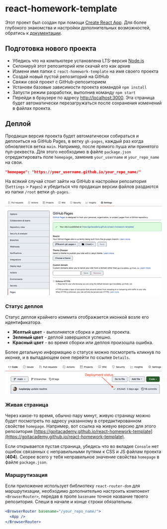 # react-homework-template

Этот проект был создан при помощи
[Create React App](https://github.com/facebook/create-react-app). Для более
глубокого знакомства и настройки дополнительных возможностей, обратись к
[документации](https://facebook.github.io/create-react-app/docs/getting-started).

## Подготовка нового проекта

- Убедись что на компьютере установлена LTS-версия
  [Node.js](https://nodejs.org/en/)
- Склонируй этот репозиторий или скачай его как архив
- Измени имя папки с `react-homework-template` на имя своего проекта
- Создай новый пустой репозиторий на GitHub
- Свяжи свой проект с GitHub-репозиторием
- Установи базовые зависимости проекта командой `npm install`
- Запусти режим разработки, выполнив команду `npm start`
- Перейди в браузере по адресу [http://localhost:3000](http://localhost:3000).
  Эта страница будет автоматически перезагружаться после сохранения изменений в
  файлах проекта.

## Деплой

Продакшн версия проекта будет автоматически собираться и деплоиться на GitHub
Pages, в ветку `gh-pages`, каждый раз когда обновляется ветка `main`. Например,
после прямого пуша или принятого пул-реквеста. Для этого необходимо в файле
`package.json` отредактировать поле `homepage`, заменив `your_username` и
`your_repo_name` на свои.

```json
"homepage": "https://your_username.github.io/your_repo_name/"
```

На всякий случай стоит зайти на GitHub в настройки репозитория (`Settings` >
`Pages`) и убедиться что продакшн версии файлов раздаются из папки `/root` ветки
`gh-pages`.

![GitHub Pages settings](./settings.png)

### Статус деплоя

Статус деплоя крайнего коммита отображается иконкой возле его идентификатора.

- **Желтый цвет** - выполняется сборка и деплой проекта.
- **Зеленый цвет** - деплой завершился успешно.
- **Красный цвет** - во время сборки или деплоя произошла ошибка.

Более детальную информацию о статусе можно посмотреть кликнув по иконке, и в
выпадающем окне перейти по ссылке `Details`.

![Deployment status](./status.png)

### Живая страница

Через какое-то время, обычно пару минут, живую страницу можно будет посмотреть
по адресу указанному в отредактированном свойстве `homepage`. Например, вот
ссылка на живую версию для этого репозитория
[https://goitacademy.github.io/react-homework-template](https://goitacademy.github.io/react-homework-template).

Если открывается пустая страница, убедись что во вкладке `Console` нет ошибок
связанных с неправильными путями к CSS и JS файлам проекта (**404**). Скорее
всего у тебя неправильное значение свойства `homepage` в файле `package.json`.

### Маршрутизация

Если приложение использует библиотеку `react-router-dom` для маршрутизации,
необходимо дополнительно настроить компонент `<BrowserRouter>`, передав в пропе
`basename` точное название твоего репозитория. Слеши в начале и конце строки
обязательны.

```jsx
<BrowserRouter basename="/your_repo_name/">
  <App />
</BrowserRouter>
```
